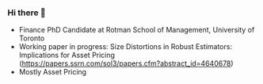 ### Hi there 👋

- Finance PhD Candidate at Rotman School of Management, University of Toronto
- Working paper in progress: Size Distortions in Robust Estimators: Implications for Asset Pricing (https://papers.ssrn.com/sol3/papers.cfm?abstract_id=4640678)
- Mostly Asset Pricing
